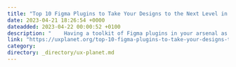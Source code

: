 ```yaml
---
title: "Top 10 Figma Plugins to Take Your Designs to the Next Level in 2023"
date: 2023-04-21 18:26:54 +0000
dateadded: 2023-04-22 00:00:52 +0100
description: "    Having a toolkit of Figma plugins in your arsenal as a designer will always be beneficial for streamlining your workflow and improving the…  Continue reading on UX Planet »  "
link: "https://uxplanet.org/top-10-figma-plugins-to-take-your-designs-to-the-next-level-in-2023-c55e40b62629?source=rss----819cc2aaeee0---4"
category:
directory: _directory/ux-planet.md
---
```

